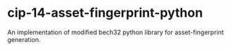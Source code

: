 # cip-14-asset-fingerprint-python
An implementation of modified bech32 python library for  asset-fingerprint generation.
